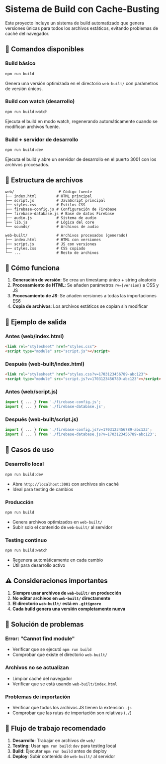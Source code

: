 # Sistema de Build con Cache-Busting

Este proyecto incluye un sistema de build automatizado que genera versiones únicas para todos los archivos estáticos, evitando problemas de caché del navegador.

## 🚀 Comandos disponibles

### Build básico
```bash
npm run build
```
Genera una versión optimizada en el directorio `web-built/` con parámetros de versión únicos.

### Build con watch (desarrollo)
```bash
npm run build:watch
```
Ejecuta el build en modo watch, regenerando automáticamente cuando se modifican archivos fuente.

### Build + servidor de desarrollo
```bash
npm run build:dev
```
Ejecuta el build y abre un servidor de desarrollo en el puerto 3001 con los archivos procesados.

## 📁 Estructura de archivos

```
web/                    # Código fuente
├── index.html         # HTML principal
├── script.js          # JavaScript principal
├── styles.css         # Estilos CSS
├── firebase-config.js # Configuración de Firebase
├── firebase-database.js # Base de datos Firebase
├── audio.js           # Sistema de audio
├── lib.js             # Lógica del core
└── sounds/            # Archivos de audio

web-built/             # Archivos procesados (generado)
├── index.html         # HTML con versiones
├── script.js          # JS con versiones
├── styles.css         # CSS copiado
└── ...                # Resto de archivos
```

## 🔧 Cómo funciona

1. **Generación de versión**: Se crea un timestamp único + string aleatorio
2. **Procesamiento de HTML**: Se añaden parámetros `?v={version}` a CSS y JS
3. **Procesamiento de JS**: Se añaden versiones a todas las importaciones ES6
4. **Copia de archivos**: Los archivos estáticos se copian sin modificar

## 📝 Ejemplo de salida

### Antes (web/index.html)
```html
<link rel="stylesheet" href="styles.css">
<script type="module" src="script.js"></script>
```

### Después (web-built/index.html)
```html
<link rel="stylesheet" href="styles.css?v=1703123456789-abc123">
<script type="module" src="script.js?v=1703123456789-abc123"></script>
```

### Antes (web/script.js)
```javascript
import { ... } from './firebase-config.js';
import { ... } from './firebase-database.js';
```

### Después (web-built/script.js)
```javascript
import { ... } from './firebase-config.js?v=1703123456789-abc123';
import { ... } from './firebase-database.js?v=1703123456789-abc123';
```

## 🎯 Casos de uso

### Desarrollo local
```bash
npm run build:dev
```
- Abre `http://localhost:3001` con archivos sin caché
- Ideal para testing de cambios

### Producción
```bash
npm run build
```
- Genera archivos optimizados en `web-built/`
- Subir solo el contenido de `web-built/` al servidor

### Testing continuo
```bash
npm run build:watch
```
- Regenera automáticamente en cada cambio
- Útil para desarrollo activo

## ⚠️ Consideraciones importantes

1. **Siempre usar archivos de `web-built/` en producción**
2. **No editar archivos en `web-built/` directamente**
3. **El directorio `web-built/` está en `.gitignore`**
4. **Cada build genera una versión completamente nueva**

## 🐛 Solución de problemas

### Error: "Cannot find module"
- Verificar que se ejecutó `npm run build`
- Comprobar que existe el directorio `web-built/`

### Archivos no se actualizan
- Limpiar caché del navegador
- Verificar que se está usando `web-built/index.html`

### Problemas de importación
- Verificar que todos los archivos JS tienen la extensión `.js`
- Comprobar que las rutas de importación son relativas (`./`)

## 🔄 Flujo de trabajo recomendado

1. **Desarrollo**: Trabajar en archivos de `web/`
2. **Testing**: Usar `npm run build:dev` para testing local
3. **Build**: Ejecutar `npm run build` antes de deploy
4. **Deploy**: Subir contenido de `web-built/` al servidor
